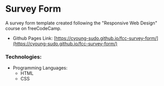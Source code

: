 # Survey Form
A survey form template created following the "Responsive Web Design" course on freeCodeCamp.
* Github Pages Link: [https://cyoung-sudo.github.io/fcc-survey-form/](https://cyoung-sudo.github.io/fcc-survey-form/)

### Technologies:
* Programming Languages:
  * HTML
  * CSS